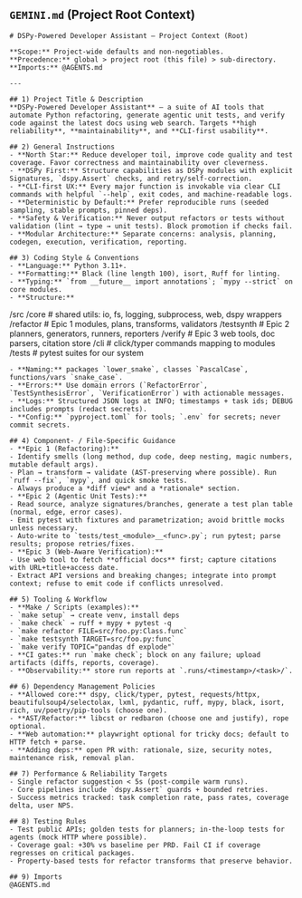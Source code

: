 
`GEMINI.md` (Project Root Context)
----------------------------------

    # DSPy‑Powered Developer Assistant — Project Context (Root)

    **Scope:** Project-wide defaults and non-negotiables.
    **Precedence:** global > project root (this file) > sub-directory.
    **Imports:** @AGENTS.md

    ---

    ## 1) Project Title & Description
    **DSPy‑Powered Developer Assistant** — a suite of AI tools that automate Python refactoring, generate agentic unit tests, and verify code against the latest docs using web search. Targets **high reliability**, **maintainability**, and **CLI-first usability**.

    ## 2) General Instructions
    - **North Star:** Reduce developer toil, improve code quality and test coverage. Favor correctness and maintainability over cleverness.
    - **DSPy First:** Structure capabilities as DSPy modules with explicit Signatures, `dspy.Assert` checks, and retry/self-correction.
    - **CLI-first UX:** Every major function is invokable via clear CLI commands with helpful `--help`, exit codes, and machine-readable logs.
    - **Deterministic by Default:** Prefer reproducible runs (seeded sampling, stable prompts, pinned deps).
    - **Safety & Verification:** Never output refactors or tests without validation (lint → type → unit tests). Block promotion if checks fail.
    - **Modular Architecture:** Separate concerns: analysis, planning, codegen, execution, verification, reporting.

    ## 3) Coding Style & Conventions
    - **Language:** Python 3.11+.
    - **Formatting:** Black (line length 100), isort, Ruff for linting.
    - **Typing:** `from __future__ import annotations`; `mypy --strict` on core modules.
    - **Structure:**

/src
/core # shared utils: io, fs, logging, subprocess, web, dspy wrappers
/refactor # Epic 1 modules, plans, transforms, validators
/testsynth # Epic 2 planners, generators, runners, reporters
/verify # Epic 3 web tools, doc parsers, citation store
/cli # click/typer commands mapping to modules
/tests # pytest suites for our system

    - **Naming:** packages `lower_snake`, classes `PascalCase`, functions/vars `snake_case`.
    - **Errors:** Use domain errors (`RefactorError`, `TestSynthesisError`, `VerificationError`) with actionable messages.
    - **Logs:** Structured JSON logs at INFO; timestamps + task ids; DEBUG includes prompts (redact secrets).
    - **Config:** `pyproject.toml` for tools; `.env` for secrets; never commit secrets.

    ## 4) Component- / File-Specific Guidance
    - **Epic 1 (Refactoring):**
    - Identify smells (long method, dup code, deep nesting, magic numbers, mutable default args).
    - Plan → transform → validate (AST-preserving where possible). Run `ruff --fix`, `mypy`, and quick smoke tests.
    - Always produce a *diff view* and a *rationale* section.
    - **Epic 2 (Agentic Unit Tests):**
    - Read source, analyze signatures/branches, generate a test plan table (normal, edge, error cases).
    - Emit pytest with fixtures and parametrization; avoid brittle mocks unless necessary.
    - Auto-write to `tests/test_<module>__<func>.py`; run pytest; parse results; propose retries/fixes.
    - **Epic 3 (Web‑Aware Verification):**
    - Use web tool to fetch **official docs** first; capture citations with URL+title+access date.
    - Extract API versions and breaking changes; integrate into prompt context; refuse to emit code if conflicts unresolved.

    ## 5) Tooling & Workflow
    - **Make / Scripts (examples):**
    - `make setup` → create venv, install deps
    - `make check` → ruff + mypy + pytest -q
    - `make refactor FILE=src/foo.py:Class.func`
    - `make testsynth TARGET=src/foo.py:func`
    - `make verify TOPIC="pandas df explode"`
    - **CI gates:** run `make check`; block on any failure; upload artifacts (diffs, reports, coverage).
    - **Observability:** store run reports at `.runs/<timestamp>/<task>/`.

    ## 6) Dependency Management Policies
    - **Allowed core:** dspy, click/typer, pytest, requests/httpx, beautifulsoup4/selectolax, lxml, pydantic, ruff, mypy, black, isort, rich, uv/poetry/pip-tools (choose one).
    - **AST/Refactor:** libcst or redbaron (choose one and justify), rope optional.
    - **Web automation:** playwright optional for tricky docs; default to HTTP fetch + parse.
    - **Adding deps:** open PR with: rationale, size, security notes, maintenance risk, removal plan.

    ## 7) Performance & Reliability Targets
    - Single refactor suggestion < 5s (post-compile warm runs).
    - Core pipelines include `dspy.Assert` guards + bounded retries.
    - Success metrics tracked: task completion rate, pass rates, coverage delta, user NPS.

    ## 8) Testing Rules
    - Test public APIs; golden tests for planners; in-the-loop tests for agents (mock HTTP where possible).
    - Coverage goal: +30% vs baseline per PRD. Fail CI if coverage regresses on critical packages.
    - Property-based tests for refactor transforms that preserve behavior.

    ## 9) Imports
    @AGENTS.md
